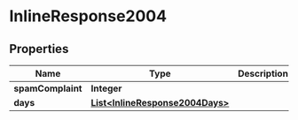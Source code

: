 
# InlineResponse2004

## Properties
Name | Type | Description | Notes
------------ | ------------- | ------------- | -------------
**spamComplaint** | **Integer** |  |  [optional]
**days** | [**List&lt;InlineResponse2004Days&gt;**](InlineResponse2004Days.md) |  |  [optional]



